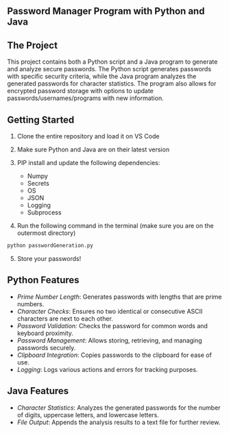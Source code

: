 ## Password Manager Program with Python and Java

## The Project
This project contains both a Python script and a Java program to generate and analyze secure passwords. The Python script generates passwords with specific security criteria, while the Java program analyzes the generated passwords for character statistics. The program also allows for encrypted password storage with options to update passwords/usernames/programs with new information. 

## Getting Started
1. Clone the entire repository and load it on VS Code
2. Make sure Python and Java are on their latest version
3. PIP install and update the following dependencies:
   * Numpy
   * Secrets
   * OS
   * JSON
   * Logging
   * Subprocess
   
4. Run the following command in the terminal (make sure you are on the outermost directory)
  ```sh
  python passwordGeneration.py
  ```
5. Store your passwords!

## Python Features
 * _Prime Number Length_: Generates passwords with lengths that are prime numbers.
 * _Character Checks_: Ensures no two identical or consecutive ASCII characters are next to each other.
 * _Password Validation:_ Checks the password for common words and keyboard proximity.
 * _Password Management_: Allows storing, retrieving, and managing passwords securely.
 * _Clipboard Integration_: Copies passwords to the clipboard for ease of use.
 * _Logging_: Logs various actions and errors for tracking purposes.


## Java Features
 * _Character Statistics_: Analyzes the generated passwords for the number of digits, uppercase letters, and lowercase letters.
 * _File Output_: Appends the analysis results to a text file for further review.
